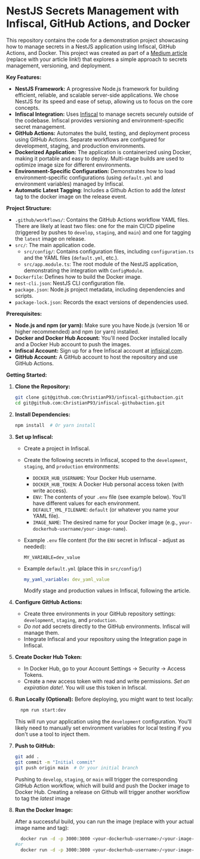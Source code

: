 # NestJS Secrets Management with Infiscal, GitHub Actions, and Docker

This repository contains the code for a demonstration project showcasing how to manage secrets in a NestJS application using Infiscal, GitHub Actions, and Docker. This project was created as part of a [Medium article](https://medium.com/@christianpengu/how-do-you-manage-the-secrets-in-your-projects-a081a81aedfa) (replace with your article link!) that explores a simple approach to secrets management, versioning, and deployment.

**Key Features:**

*   **NestJS Framework:**  A progressive Node.js framework for building efficient, reliable, and scalable server-side applications.  We chose NestJS for its speed and ease of setup, allowing us to focus on the core concepts.
*   **Infiscal Integration:**  Uses [Infiscal](https://infisical.com/) to manage secrets securely outside of the codebase. Infiscal provides versioning and environment-specific secret management.
*   **GitHub Actions:**  Automates the build, testing, and deployment process using GitHub Actions.  Separate workflows are configured for development, staging, and production environments.
*   **Dockerized Application:**  The application is containerized using Docker, making it portable and easy to deploy.  Multi-stage builds are used to optimize image size for different environments.
*   **Environment-Specific Configuration:** Demonstrates how to load environment-specific configurations (using `default.yml` and environment variables) managed by Infiscal.
* **Automatic Latest Tagging**: Includes a Github Action to add the *latest* tag to the docker image on the release event.

**Project Structure:**

*   `.github/workflows/`: Contains the GitHub Actions workflow YAML files.  There are likely at least two files: one for the main CI/CD pipeline (triggered by pushes to `develop`, `staging`, and `main`) and one for tagging the `latest` image on release.
*   `src/`:  The main application code.
    *   `src/config/`:  Contains configuration files, including `configuration.ts` and the YAML files (`default.yml`, etc.).
    *   `src/app.module.ts`: The root module of the NestJS application, demonstrating the integration with `ConfigModule`.
*   `Dockerfile`: Defines how to build the Docker image.
*   `nest-cli.json`: NestJS CLI configuration file.
*   `package.json`:  Node.js project metadata, including dependencies and scripts.
*   `package-lock.json`:  Records the exact versions of dependencies used.


**Prerequisites:**

*   **Node.js and npm (or yarn):**  Make sure you have Node.js (version 16 or higher recommended) and npm (or yarn) installed.
*   **Docker and Docker Hub Account:** You'll need Docker installed locally and a Docker Hub account to push the images.
*   **Infiscal Account:** Sign up for a free Infiscal account at [infisical.com](https://infisical.com/).
*   **GitHub Account:**  A GitHub account to host the repository and use GitHub Actions.

**Getting Started:**

1.  **Clone the Repository:**
    ```bash
    git clone git@github.com:ChristianP93/infiscal-githubaction.git
    cd git@github.com:ChristianP93/infiscal-githubaction.git
    ```

2.  **Install Dependencies:**
    ```bash
    npm install  # Or yarn install
    ```

3.  **Set up Infiscal:**
    *   Create a project in Infiscal.
    *   Create the following secrets in Infiscal, scoped to the `development`, `staging`, and `production` environments:
        *   `DOCKER_HUB_USERNAME`: Your Docker Hub username.
        *   `DOCKER_HUB_TOKEN`: A Docker Hub personal access token (with write access).
        *   `ENV`: The contents of your `.env` file (see example below).  You'll have different values for each environment.
        *   `DEFAULT_YML_FILENAME`:  `default` (or whatever you name your YAML file).
        *   `IMAGE_NAME`:  The desired name for your Docker image (e.g., `your-dockerhub-username/your-image-name`).
    *  Example `.env` file content (for the `ENV` secret in Infiscal - adjust as needed):

       ```
       MY_VARIABLE=dev_value
       ```
      * Example `default.yml` (place this in `src/config/`)
        ```yaml
        my_yaml_variable: dev_yaml_value
        ```
        Modify stage and production values in Infiscal, following the article.

4.  **Configure GitHub Actions:**
    *   Create three environments in your GitHub repository settings: `development`, `staging`, and `production`.
    *  *Do not* add secrets directly to the GitHub environments. Infiscal will manage them.
    *  Integrate Infiscal and your repository using the Integration page in Infiscal.

5.  **Create Docker Hub Token:**
    *   In Docker Hub, go to your Account Settings -> Security -> Access Tokens.
    *   Create a new access token with read and write permissions. *Set an expiration date!*. You will use this token in Infiscal.

6. **Run Locally (Optional):**
      Before deploying, you might want to test locally:

    ```bash
      npm run start:dev
    ```
    This will run your application using the `development` configuration.  You'll likely need to manually set environment variables for local testing if you don't use a tool to inject them.

7.  **Push to GitHub:**
    ```bash
    git add .
    git commit -m "Initial commit"
    git push origin main  # Or your initial branch
    ```
    Pushing to `develop`, `staging`, or `main` will trigger the corresponding GitHub Action workflow, which will build and push the Docker image to Docker Hub. Creating a release on Github will trigger another workflow to tag the *latest* image

8. **Run the Docker Image:**

    After a successful build, you can run the image (replace with your actual image name and tag):
   ```bash
     docker run -d -p 3000:3000 <your-dockerhub-username>/<your-image-name>:<version>-<environment>
   #or
     docker run -d -p 3000:3000 <your-dockerhub-username>/<your-image-name>:latest